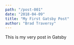```yaml
---
path: "/post-001"
date: "2018-04-09"
title: "My First Gatsby Post"
author: "Brad Traversy"
---
```


This is my very post in Gatsby
